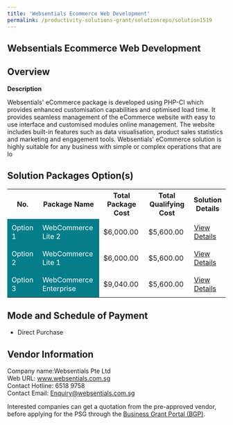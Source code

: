```yaml
---
title: 'Websentials Ecommerce Web Development'
permalink: /productivity-solutions-grant/solutionrepo/solution1519
---
```


## Websentials Ecommerce Web Development

## Overview

**Description**

Websentials' eCommerce package is developed using PHP-CI which provides enhanced customisation capabilities and optimised load time. It provides seamless management of the eCommerce website with easy to use interface and customised modules online management. The website includes built-in features such as data visualisation, product sales statistics and marketing and engagement tools. Websentials' eCommerce solution is highly suitable for any business with simple or complex operations that are lo

## Solution Packages Option(s)

<table>
<tr>
<th><b>No.</b></th>
<th><b>Package Name</b></th>
<th><b>Total Package Cost</b></th>
<th><b>Total Qualifying Cost</b></th>
<th><b>Solution Details</b></th>
</tr>
<tr>
<td style='padding: 10px; background-color: #037E8A; color: #FFFFFF;'>Option 1</td>
<td style='padding: 10px; background-color: #037E8A; color: #FFFFFF;'>WebCommerce Lite 2</td>
<td style='padding: 10px;'>$6,000.00</td>
<td style='padding: 10px;'>$5,600.00</td>
<td style='padding: 10px;'><a href='/images/psg/Websentials_Websentials_Ecommerce_Web_Development_Desensitised_Annex3_Part1.pdf' target='_blank'>View Details</a></td>
</tr>
<tr>
<td style='padding: 10px; background-color: #037E8A; color: #FFFFFF;'>Option 2</td>
<td style='padding: 10px; background-color: #037E8A; color: #FFFFFF;'>WebCommerce Lite 1</td>
<td style='padding: 10px;'>$6,000.00</td>
<td style='padding: 10px;'>$5,600.00</td>
<td style='padding: 10px;'><a href='/images/psg/Websentials_Websentials_Ecommerce_Web_Development_Desensitised_Annex3_Part2.pdf' target='_blank'>View Details</a></td>
</tr>
<tr>
<td style='padding: 10px; background-color: #037E8A; color: #FFFFFF;'>Option 3</td>
<td style='padding: 10px; background-color: #037E8A; color: #FFFFFF;'>WebCommerce Enterprise</td>
<td style='padding: 10px;'>$9,040.00</td>
<td style='padding: 10px;'>$5,600.00</td>
<td style='padding: 10px;'><a href='/images/psg/Websentials_Websentials_Ecommerce_Web_Development_Desensitised_Annex3_Part3.pdf' target='_blank'>View Details</a></td>
</tr>
</table>

## Mode and Schedule of Payment

 - Direct Purchase

## Vendor Information

 Company name:Websentials Pte Ltd<br>Web URL: www.websentials.com.sg<br>Contact Hotline: 6518 9758<br>Contact Email: Enquiry@websentials.com.sg 

Interested companies can get a quotation from the pre-approved vendor, before applying for the PSG through the <a href='https://www.businessgrants.gov.sg/' target='_blank' rel='noopener'>Business Grant Portal (BGP)</a>.

<script src="/jquery/resize-tables.js"></script>
